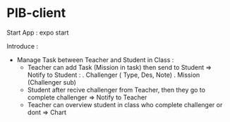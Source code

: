 # PIB-client
Start App : expo start

Introduce :
- Manage Task between Teacher and Student in Class :
  + Teacher can add Task (Mission in task) then send to Student => Notify to Student :
    . Challenger ( Type, Des, Note)
    . Mission (Challenger sub)
  + Student after recive challenger from Teacher, then they go to complete challenger => Notify to Teacher
  + Teacher can overview student in class who complete challenger or dont => Chart
  
